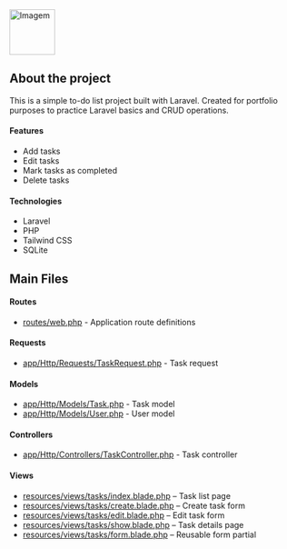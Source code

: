 <img src="https://github.com/user-attachments/assets/9bb08b29-b35b-4094-b49d-6642bd7ce705" alt="Imagem" height="80">

## About the project

This is a simple to-do list project built with Laravel. Created for portfolio purposes to practice Laravel basics and CRUD operations.

#### Features

- Add tasks  
- Edit tasks  
- Mark tasks as completed  
- Delete tasks  

#### Technologies

- Laravel  
- PHP  
- Tailwind CSS  
- SQLite  

## Main Files

#### Routes

- [routes/web.php](routes/web.php) - Application route definitions

#### Requests

- [app/Http/Requests/TaskRequest.php](app/Http/Requests/TaskRequest.php) - Task request  

#### Models

- [app/Http/Models/Task.php](app/Http/Models/Task.php) - Task model  
- [app/Http/Models/User.php](app/Http/Models/User.php) - User model  

#### Controllers

- [app/Http/Controllers/TaskController.php](app/Http/Controllers/TaskController.php) - Task controller  

#### Views

- [resources/views/tasks/index.blade.php](resources/views/tasks/index.blade.php) – Task list page  
- [resources/views/tasks/create.blade.php](resources/views/tasks/create.blade.php) – Create task form  
- [resources/views/tasks/edit.blade.php](resources/views/tasks/edit.blade.php) – Edit task form  
- [resources/views/tasks/show.blade.php](resources/views/tasks/show.blade.php) – Task details page  
- [resources/views/tasks/form.blade.php](resources/views/tasks/form.blade.php) – Reusable form partial  